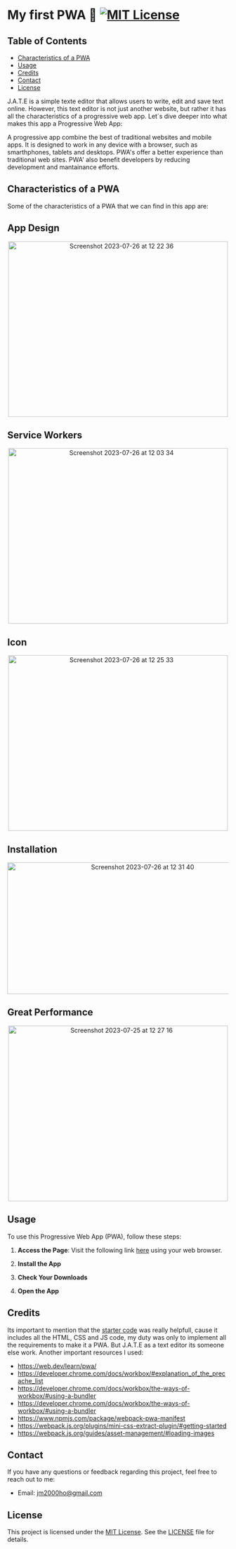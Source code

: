 # My first PWA 🧩 [![MIT License](https://img.shields.io/badge/License-MIT-green.svg)](https://opensource.org/licenses/MIT)

## Table of Contents


- [Characteristics of a PWA](#characteristics-of-a-pwa)
- [Usage](#usage)
- [Credits](#credits)
- [Contact](#contact)
- [License](#license)


J.A.T.E is a simple texte editor that allows users to write, edit and save text online. However, this text editor is not just another website, but rather it has all the characteristics of a progressive web app. Let´s dive deeper into what makes this app a Progressive Web App: 

A progressive app combine the best of traditional websites and mobile apps. It is designed to work in any device with a browser, such as smarthphones, tablets and desktops. PWA's offer a better experience than traditional web sites. PWA' also benefit developers by reducing development and mantainance efforts. 

## Characteristics of a PWA

Some of the characteristics of a PWA that we can find in this app are: 

<h2> App Design </h2>
<p align = "center">
  <img width="500" height="400" alt="Screenshot 2023-07-26 at 12 22 36" src="https://github.com/ChemaKing13/19.ProgressiveWebApp/assets/124849302/7c051727-5100-4ed6-87e6-60bb1b413220">
</p>
<h2>Service Workers</h2>
<p align = "center">
  <img width="500" height="400" alt="Screenshot 2023-07-26 at 12 03 34" src="https://github.com/ChemaKing13/19.ProgressiveWebApp/assets/124849302/564be690-d9e4-4645-9ff2-e124b4914965">
</p>
<h2>Icon</h2>
<p align="center">
  <img width="500" height="400" alt="Screenshot 2023-07-26 at 12 25 33" src="https://github.com/ChemaKing13/19.ProgressiveWebApp/assets/124849302/fb091792-1dc7-4584-9e88-a0cd4a4807df">
</p>
<h2>Installation</h2>
<p align = "center">
 <img width="600" height="300" alt="Screenshot 2023-07-26 at 12 31 40" src="https://github.com/ChemaKing13/19.ProgressiveWebApp/assets/124849302/9c0f9eff-e022-4d56-bffd-0f5b1c4009f7">
 </p>
 <h2>Great Performance</h2>
 <p align="center">
   <img width="500" height="400" alt="Screenshot 2023-07-25 at 12 27 16" src="https://github.com/ChemaKing13/19.ProgressiveWebApp/assets/124849302/3dac5369-c805-4676-8a21-ba5a1445e984">
 </p>

 ## Usage

To use this Progressive Web App (PWA), follow these steps:

1. **Access the Page**: Visit the following link [here](https://evening-plains-22047-c3aa1ce3f33d.herokuapp.com/) using your web browser.

2. **Install the App**

3. **Check Your Downloads**

4. **Open the App**

## Credits 

Its important to mention that the [starter code](https://github.com/coding-boot-camp/cautious-meme) was really helpfull, cause it includes all the HTML, CSS and JS code, my duty was only to implement all the requirements to make it a PWA. But J.A.T.E as a text editor its someone else work. Another important resources I used: 

- https://web.dev/learn/pwa/
- https://developer.chrome.com/docs/workbox/#explanation_of_the_precache_list
- https://developer.chrome.com/docs/workbox/the-ways-of-workbox/#using-a-bundler
- https://developer.chrome.com/docs/workbox/the-ways-of-workbox/#using-a-bundler
- https://www.npmjs.com/package/webpack-pwa-manifest
- https://webpack.js.org/plugins/mini-css-extract-plugin/#getting-started
- https://webpack.js.org/guides/asset-management/#loading-images

## Contact

If you have any questions or feedback regarding this project, feel free to reach out to me:

- Email: [jm2000ho@gmail.com](mailto:jm2000ho@gmail.com)

## License

This project is licensed under the [MIT License](https://opensource.org/licenses/MIT). See the [LICENSE](LICENSE) file for details.

  



